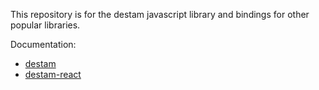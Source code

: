This repository is for the destam javascript library and bindings for other
popular libraries.

Documentation:
- [destam](destam/README.md)
- [destam-react](destam-react/README.md)
